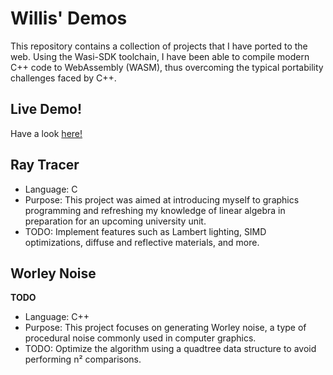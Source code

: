 # Willis' Demos
This repository contains a collection of projects that I have ported to the web. Using the Wasi-SDK toolchain, I have been able to compile modern C++ code to WebAssembly (WASM), thus overcoming the typical portability challenges faced by C++.

## Live Demo!
Have a look [here!](https://willismedwell.github.io/Demos/index.html)

## Ray Tracer
- Language: C
- Purpose: This project was aimed at introducing myself to graphics programming and refreshing my knowledge of linear algebra in preparation for an upcoming university unit.
- TODO: Implement features such as Lambert lighting, SIMD optimizations, diffuse and reflective materials, and more.

## Worley Noise
**TODO**
- Language: C++
- Purpose: This project focuses on generating Worley noise, a type of procedural noise commonly used in computer graphics.
- TODO: Optimize the algorithm using a quadtree data structure to avoid performing n² comparisons.
